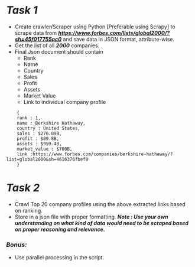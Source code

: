 # *Task 1*
* Create crawler/Scraper using Python [Preferable using Scrapy] to scrape data from ***https://www.forbes.com/lists/global2000/?sh=45f017755ac0*** and save data in JSON format, attribute-wise.
* Get the list of all ***2000*** companies.
* Final Json document should contain
    * Rank
    * Name
    * Country
    * Sales
    * Profit
    * Assets
    * Market Value
    * Link to individual company profile

```
    {
    rank : 1,
    name : Berkshire Hathaway,
    country : United States,
    sales : $276.09B,
    profit : $89.8B,
    assets : $959.4B,
    market_value : $700B,
    link :https://www.forbes.com/companies/berkshire-hathaway/?list=global2000&sh=4616376fbef8
    }
```
# *Task 2*
* Crawl Top 20 company profiles using the above extracted links based on ranking.
* Store in a json file with proper formatting.
***Note : Use your own understanding on what kind of data would need to be scraped based on proper reasoning and relevance.***
### *Bonus:*
* Use parallel processing in the script.
